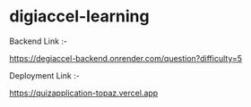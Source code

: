 # digiaccel-learning

Backend Link :-

https://degiaccel-backend.onrender.com/question?difficulty=5

Deployment Link :-

 https://quizapplication-topaz.vercel.app
